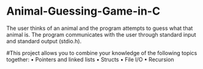 # Animal-Guessing-Game-in-C
The user thinks of an animal and the program attempts to guess what that animal is. The program communicates with the user through  standard input and standard output (stdio.h). 

#This project allows you to combine your knowledge of the following topics together: 
• Pointers and linked lists 
• Structs 
• File I/O 
• Recursion 
